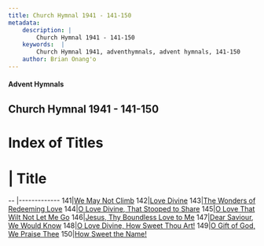 ```yaml
---
title: Church Hymnal 1941 - 141-150
metadata:
    description: |
        Church Hymnal 1941 - 141-150
    keywords:  |
        Church Hymnal 1941, adventhymnals, advent hymnals, 141-150
    author: Brian Onang'o
---
```


#### Advent Hymnals
## Church Hymnal 1941 - 141-150

# Index of Titles
# | Title                        
-- |-------------
141|[We May Not Climb](/church-hymnal/CH/101-200/141-150/We-May-Not-Climb)
142|[Love Divine](/church-hymnal/CH/101-200/141-150/Love-Divine)
143|[The Wonders of Redeeming Love](/church-hymnal/CH/101-200/141-150/The-Wonders-of-Redeeming-Love)
144|[O Love Divine, That Stooped to Share](/church-hymnal/CH/101-200/141-150/O-Love-Divine,-That-Stooped-to-Share)
145|[O Love That Wilt Not Let Me Go](/church-hymnal/CH/101-200/141-150/O-Love-That-Wilt-Not-Let-Me-Go)
146|[Jesus, Thy Boundless Love to Me](/church-hymnal/CH/101-200/141-150/Jesus,-Thy-Boundless-Love-to-Me)
147|[Dear Saviour, We Would Know](/church-hymnal/CH/101-200/141-150/Dear-Saviour,-We-Would-Know)
148|[O Love Divine, How Sweet Thou Art!](/church-hymnal/CH/101-200/141-150/O-Love-Divine,-How-Sweet-Thou-Art!)
149|[O Gift of God, We Praise Thee](/church-hymnal/CH/101-200/141-150/O-Gift-of-God,-We-Praise-Thee)
150|[How Sweet the Name!](/church-hymnal/CH/101-200/141-150/How-Sweet-the-Name!)
